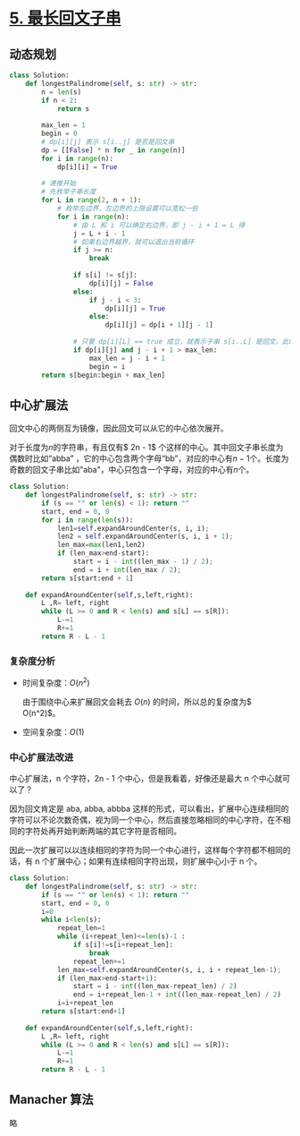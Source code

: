# [5. 最长回文子串](https://leetcode-cn.com/problems/longest-palindromic-substring/)

## 动态规划

```python
class Solution:
    def longestPalindrome(self, s: str) -> str:
        n = len(s)
        if n < 2:
            return s
        
        max_len = 1
        begin = 0
        # dp[i][j] 表示 s[i..j] 是否是回文串
        dp = [[False] * n for _ in range(n)]
        for i in range(n):
            dp[i][i] = True
        
        # 递推开始
        # 先枚举子串长度
        for L in range(2, n + 1):
            # 枚举左边界，左边界的上限设置可以宽松一些
            for i in range(n):
                # 由 L 和 i 可以确定右边界，即 j - i + 1 = L 得
                j = L + i - 1
                # 如果右边界越界，就可以退出当前循环
                if j >= n:
                    break
                    
                if s[i] != s[j]:
                    dp[i][j] = False 
                else:
                    if j - i < 3:
                        dp[i][j] = True
                    else:
                        dp[i][j] = dp[i + 1][j - 1]
                
                # 只要 dp[i][L] == true 成立，就表示子串 s[i..L] 是回文，此时记录回文长度和起始位置
                if dp[i][j] and j - i + 1 > max_len:
                    max_len = j - i + 1
                    begin = i
        return s[begin:begin + max_len]

```



## 中心扩展法

回文中心的两侧互为镜像，因此回文可以从它的中心依次展开。

对于长度为$n$的字符串，有且仅有$ 2n - 1$ 个这样的中心。其中回文子串长度为偶数时比如“abba” ，它的中心包含两个字母“bb”，对应的中心有$n-1$个。长度为奇数的回文子串比如"aba"，中心只包含一个字母，对应的中心有$n$个。

```python
class Solution:
    def longestPalindrome(self, s: str) -> str:
        if (s == "" or len(s) < 1): return ""
        start, end = 0, 0
        for i in range(len(s)):
            len1=self.expandAroundCenter(s, i, i);
            len2 = self.expandAroundCenter(s, i, i + 1);
            len_max=max(len1,len2)
            if (len_max>end-start):
                start = i - int((len_max - 1) / 2);
                end = i + int(len_max / 2);
        return s[start:end + 1]
        
    def expandAroundCenter(self,s,left,right):
        L ,R= left, right
        while (L >= 0 and R < len(s) and s[L] == s[R]):
            L-=1
            R+=1
        return R - L - 1
```

### 复杂度分析

* 时间复杂度：$O(n^2)$

  由于围绕中心来扩展回文会耗去 $O(n)$ 的时间，所以总的复杂度为$ O(n^2)$。

* 空间复杂度：$O(1)$

### 中心扩展法改进

中心扩展法，n 个字符，2n - 1 个中心，但是我看着，好像还是最大 n 个中心就可以了？

因为回文肯定是 aba, abba, abbba 这样的形式，可以看出，扩展中心连续相同的字符可以不论次数奇偶，视为同一个中心，然后直接忽略相同的中心字符，在不相同的字符处再开始判断两端的其它字符是否相同。

因此一次扩展可以以连续相同的字符为同一个中心进行，这样每个字符都不相同的话，有 n 个扩展中心；如果有连续相同字符出现，则扩展中心小于 n 个。

```python
class Solution:
    def longestPalindrome(self, s: str) -> str:
        if (s == "" or len(s) < 1): return ""
        start, end = 0, 0
        i=0
        while i<len(s):
            repeat_len=1
            while (i+repeat_len)<=len(s)-1 :
                if s[i]!=s[i+repeat_len]:
                    break
                repeat_len+=1
            len_max=self.expandAroundCenter(s, i, i + repeat_len-1);
            if (len_max>end-start+1):
                start = i - int((len_max-repeat_len) / 2)
                end = i+repeat_len-1 + int((len_max-repeat_len) / 2)
            i=i+repeat_len
        return s[start:end+1]
        
    def expandAroundCenter(self,s,left,right):
        L ,R= left, right
        while (L >= 0 and R < len(s) and s[L] == s[R]):
            L-=1
            R+=1
        return R - L - 1
```

## Manacher 算法

略